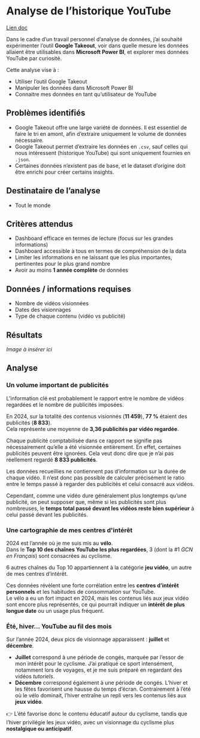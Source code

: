 # Analyse de l’historique YouTube

[Lien doc](#)

Dans le cadre d’un travail personnel d’analyse de données, j’ai souhaité expérimenter l’outil **Google Takeout**, voir dans quelle mesure les données allaient être utilisables dans **Microsoft Power BI**, et explorer mes données YouTube par curiosité.

Cette analyse vise à :

- Utiliser l’outil Google Takeout  
- Manipuler les données dans Microsoft Power BI  
- Connaitre mes données en tant qu’utilisateur de YouTube  


## Problèmes identifiés

- Google Takeout offre une large variété de données. Il est essentiel de faire le tri en amont, afin d’extraire uniquement le volume de données nécessaire.  
- Google Takeout permet d’extraire les données en `.csv`, sauf celles qui nous intéressent (historique YouTube) qui sont uniquement fournies en `.json`.  
- Certaines données n’existent pas de base, et le dataset d’origine doit être enrichi pour créer certains insights.  


## Destinataire de l’analyse

- Tout le monde  


## Critères attendus

- Dashboard efficace en termes de lecture (focus sur les grandes informations)  
- Dashboard accessible à tous en termes de compréhension de la data  
- Limiter les informations en ne laissant que les plus importantes, pertinentes pour le plus grand nombre  
- Avoir au moins **1 année complète** de données  


## Données / informations requises

- Nombre de vidéos visionnées  
- Dates des visionnages  
- Type de chaque contenu (vidéo vs publicité)  


## Résultats

*Image à insérer ici*  


## Analyse

### Un volume important de publicités

L’information clé est probablement le rapport entre le nombre de vidéos regardées et le nombre de publicités imposées.  

En 2024, sur la totalité des contenus visionnés (**11 459**), **77 %** étaient des publicités (**8 833**).  
Cela représente une moyenne de **3,36 publicités par vidéo regardée**.  

Chaque publicité comptabilisée dans ce rapport ne signifie pas nécessairement qu’elle a été visionnée entièrement. En effet, certaines publicités peuvent être ignorées. Cela veut donc dire que je n’ai pas réellement regardé **8 833 publicités**.  

Les données recueillies ne contiennent pas d’information sur la durée de chaque vidéo. Il n’est donc pas possible de calculer précisément le ratio entre le temps passé à regarder des publicités et celui consacré aux vidéos.  

Cependant, comme une vidéo dure généralement plus longtemps qu’une publicité, on peut supposer que, même si les publicités sont plus nombreuses, le **temps total passé devant les vidéos reste bien supérieur** à celui passé devant les publicités.  


### Une cartographie de mes centres d'intérêt

2024 est l’année où je me suis mis au **vélo**.  
Dans le **Top 10 des chaînes YouTube les plus regardées**, 3 (dont la #1 *GCN en Français*) sont consacrées au cyclisme.  

6 autres chaînes du Top 10 appartiennent à la catégorie **jeu vidéo**, un autre de mes centres d’intérêt.  

Ces données révèlent une forte corrélation entre les **centres d’intérêt personnels** et les habitudes de consommation sur YouTube.  
Le vélo a eu un fort impact en 2024, mais les contenus liés aux jeux vidéo sont encore plus représentés, ce qui pourrait indiquer un **intérêt de plus longue date** ou un usage plus fréquent.  


### Été, hiver… YouTube au fil des mois

Sur l’année 2024, deux pics de visionnage apparaissent : **juillet** et **décembre**.  

- **Juillet** correspond à une période de congés, marquée par l’essor de mon intérêt pour le cyclisme. J’ai pratiqué ce sport intensément, notamment lors de voyages, et je me suis préparé en regardant des vidéos *tutoriels*.  
- **Décembre** correspond également à une période de congés. L’hiver et les fêtes favorisent une hausse du temps d’écran. Contrairement à l’été où le vélo dominait, l’hiver entraîne un repli vers les contenus liés aux **jeux vidéo**.  

👉 L’été favorise donc le contenu éducatif autour du cyclisme, tandis que l’hiver privilégie les jeux vidéo, avec un visionnage du cyclisme plus **nostalgique ou anticipatif**.  
